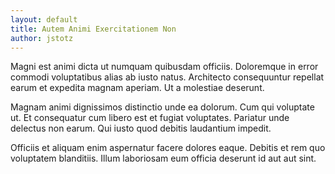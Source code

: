 ```yaml
---
layout: default
title: Autem Animi Exercitationem Non
author: jstotz
---
```


Magni est animi dicta ut numquam quibusdam officiis. Doloremque in error commodi voluptatibus alias ab iusto natus. Architecto consequuntur repellat earum et expedita magnam aperiam. Ut a molestiae deserunt.

Magnam animi dignissimos distinctio unde ea dolorum. Cum qui voluptate ut. Et consequatur cum libero est et fugiat voluptates. Pariatur unde delectus non earum. Qui iusto quod debitis laudantium impedit.

Officiis et aliquam enim aspernatur facere dolores eaque. Debitis et rem quo voluptatem blanditiis. Illum laboriosam eum officia deserunt id aut aut sint.
